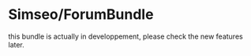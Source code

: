 # Simseo/ForumBundle

this bundle is actually in developpement, please check the new features later. 
